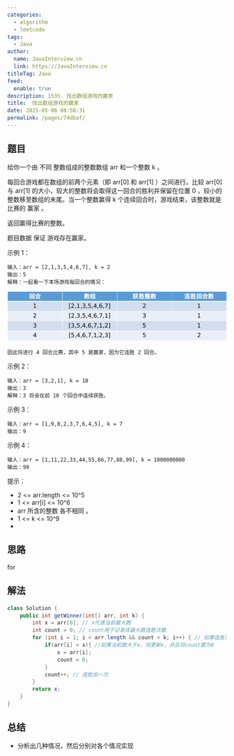 ```yaml
---
categories: 
  - algorithm
  - leetcode
tags: 
  - Java
author: 
  name: JavaInterview.cn
  link: https://JavaInterview.cn
titleTag: Java
feed: 
  enable: true
description: 1535. 找出数组游戏的赢家
title:  找出数组游戏的赢家
date: 2025-05-06 08:58:31
permalink: /pages/74dbaf/
---
```


## 题目

给你一个由 不同 整数组成的整数数组 arr 和一个整数 k 。

每回合游戏都在数组的前两个元素（即 arr[0] 和 arr[1] ）之间进行。比较 arr[0] 与 arr[1] 的大小，较大的整数将会取得这一回合的胜利并保留在位置 0 ，较小的整数移至数组的末尾。当一个整数赢得 k 个连续回合时，游戏结束，该整数就是比赛的 赢家 。

返回赢得比赛的整数。

题目数据 保证 游戏存在赢家。



示例 1：

    输入：arr = [2,1,3,5,4,6,7], k = 2
    输出：5
    解释：一起看一下本场游戏每回合的情况：

![1535.png](../../../media/pictures/leetcode/1535.png)    


    因此将进行 4 回合比赛，其中 5 是赢家，因为它连胜 2 回合。
示例 2：

    输入：arr = [3,2,1], k = 10
    输出：3
    解释：3 将会在前 10 个回合中连续获胜。
示例 3：

    输入：arr = [1,9,8,2,3,7,6,4,5], k = 7
    输出：9
示例 4：

    输入：arr = [1,11,22,33,44,55,66,77,88,99], k = 1000000000
    输出：99


提示：

* 2 <= arr.length <= 10^5
* 1 <= arr[i] <= 10^6
* arr 所含的整数 各不相同 。
* 1 <= k <= 10^9
* 
## 思路

for

## 解法
```java
class Solution {
    public int getWinner(int[] arr, int k) {
        int x = arr[0]; // x代表当前最大数
        int count = 0; // count用于记录该最大数连胜次数
        for (int i = 1; i < arr.length && count < k; i++) { // 如果连胜次数超过k次，则直接结束
            if(arr[i] > x){ //如果当前数大于x，则更新x，并且将count置为0
                x = arr[i];
                count = 0;
            }
            count++; // 连胜加一次
        }
        return x;
    }
}

```

## 总结

- 分析出几种情况，然后分别对各个情况实现 
